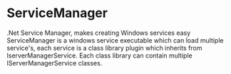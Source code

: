 # ServiceManager
.Net Service Manager, makes creating Windows services easy
ServiceManager is a windows service executable which can load multiple service's, each service is a class library plugin which inherits from IserverManagerService. Each class library can contain multiple IServerManagerService classes.


